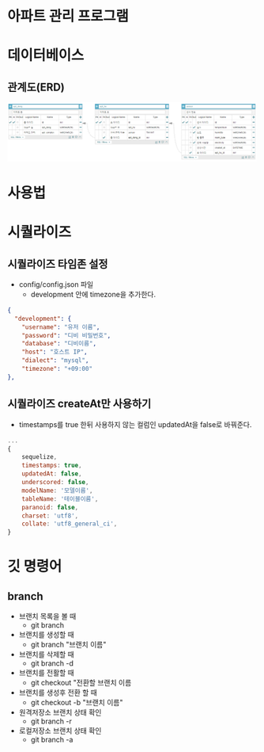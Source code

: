 # 아파트 관리 프로그램

# 데이터베이스
## 관계도(ERD)
![erd](./images/erd.PNG)


# 사용법
# 시퀄라이즈
## 시퀄라이즈 타임존 설정
* config/config.json 파일
    * development 안에 timezone을 추가한다.
```json
{
  "development": {
    "username": "유저 이름",
    "password": "디비 비밀번호",
    "database": "디비이름",
    "host": "호스트 IP",
    "dialect": "mysql",
    "timezone": "+09:00"
},
```
## 시퀄라이즈 createAt만 사용하기
* timestamps를 true 한뒤 사용하지 않는 컬럼인 updatedAt을 false로 바꿔준다.
```js
...
{
    sequelize,
    timestamps: true,
    updatedAt: false,
    underscored: false,
    modelName: '모델이름',
    tableName: '테이블이름',
    paranoid: false,
    charset: 'utf8',
    collate: 'utf8_general_ci',
}
```
# 깃 명령어
## branch
* 브랜치 목록을 볼 때
    * git branch
* 브랜치를 생성할 때
    * git branch "브랜치 이름"
* 브랜치를 삭제할 때
    * git branch -d
* 브랜치를 전활할 때
    * git checkout "전환할 브랜치 이름
* 브랜치를 생성후 전환 할 때 
    * git checkout -b "브랜치 이름"
* 원격저장소 브랜치 상태 확인
    * git branch -r
* 로컬저장소 브랜치 상태 확인
    * git branch -a